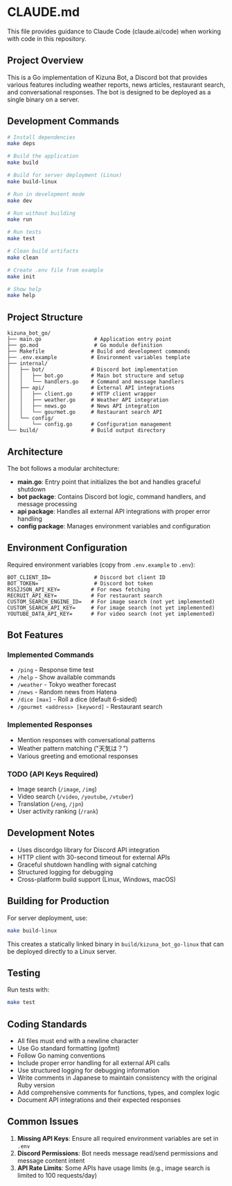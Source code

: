 # CLAUDE.md

This file provides guidance to Claude Code (claude.ai/code) when working with code in this repository.

## Project Overview

This is a Go implementation of Kizuna Bot, a Discord bot that provides various features including weather reports, news articles, restaurant search, and conversational responses. The bot is designed to be deployed as a single binary on a server.

## Development Commands

```bash
# Install dependencies
make deps

# Build the application
make build

# Build for server deployment (Linux)
make build-linux

# Run in development mode
make dev

# Run without building
make run

# Run tests
make test

# Clean build artifacts
make clean

# Create .env file from example
make init

# Show help
make help
```

## Project Structure

```
kizuna_bot_go/
├── main.go                 # Application entry point
├── go.mod                  # Go module definition
├── Makefile               # Build and development commands
├── .env.example           # Environment variables template
├── internal/
│   ├── bot/               # Discord bot implementation
│   │   ├── bot.go         # Main bot structure and setup
│   │   └── handlers.go    # Command and message handlers
│   ├── api/               # External API integrations
│   │   ├── client.go      # HTTP client wrapper
│   │   ├── weather.go     # Weather API integration
│   │   ├── news.go        # News API integration
│   │   └── gourmet.go     # Restaurant search API
│   └── config/
│       └── config.go      # Configuration management
└── build/                 # Build output directory
```

## Architecture

The bot follows a modular architecture:

- **main.go**: Entry point that initializes the bot and handles graceful shutdown
- **bot package**: Contains Discord bot logic, command handlers, and message processing
- **api package**: Handles all external API integrations with proper error handling
- **config package**: Manages environment variables and configuration

## Environment Configuration

Required environment variables (copy from `.env.example` to `.env`):

```
BOT_CLIENT_ID=              # Discord bot client ID
BOT_TOKEN=                  # Discord bot token
RSS2JSON_API_KEY=          # For news fetching
RECRUIT_API_KEY=           # For restaurant search
CUSTOM_SEARCH_ENGINE_ID=   # For image search (not yet implemented)
CUSTOM_SEARCH_API_KEY=     # For image search (not yet implemented)
YOUTUBE_DATA_API_KEY=      # For video search (not yet implemented)
```

## Bot Features

### Implemented Commands
- `/ping` - Response time test
- `/help` - Show available commands
- `/weather` - Tokyo weather forecast
- `/news` - Random news from Hatena
- `/dice [max]` - Roll a dice (default 6-sided)
- `/gourmet <address> [keyword]` - Restaurant search

### Implemented Responses
- Mention responses with conversational patterns
- Weather pattern matching ("天気は？")
- Various greeting and emotional responses

### TODO (API Keys Required)
- Image search (`/image`, `/img`)
- Video search (`/video`, `/youtube`, `/vtuber`)
- Translation (`/eng`, `/jpn`)
- User activity ranking (`/rank`)

## Development Notes

- Uses discordgo library for Discord API integration
- HTTP client with 30-second timeout for external APIs
- Graceful shutdown handling with signal catching
- Structured logging for debugging
- Cross-platform build support (Linux, Windows, macOS)

## Building for Production

For server deployment, use:

```bash
make build-linux
```

This creates a statically linked binary in `build/kizuna_bot_go-linux` that can be deployed directly to a Linux server.

## Testing

Run tests with:

```bash
make test
```

## Coding Standards

- All files must end with a newline character
- Use Go standard formatting (gofmt)
- Follow Go naming conventions
- Include proper error handling for all external API calls
- Use structured logging for debugging information
- Write comments in Japanese to maintain consistency with the original Ruby version
- Add comprehensive comments for functions, types, and complex logic
- Document API integrations and their expected responses

## Common Issues

1. **Missing API Keys**: Ensure all required environment variables are set in `.env`
2. **Discord Permissions**: Bot needs message read/send permissions and message content intent
3. **API Rate Limits**: Some APIs have usage limits (e.g., image search is limited to 100 requests/day)
